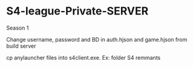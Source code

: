 # S4-league-Private-SERVER

Season 1

Change username, password and BD in auth.hjson and game.hjson from build server

cp anylauncher files into s4client.exe. Ex: folder S4 remmants
